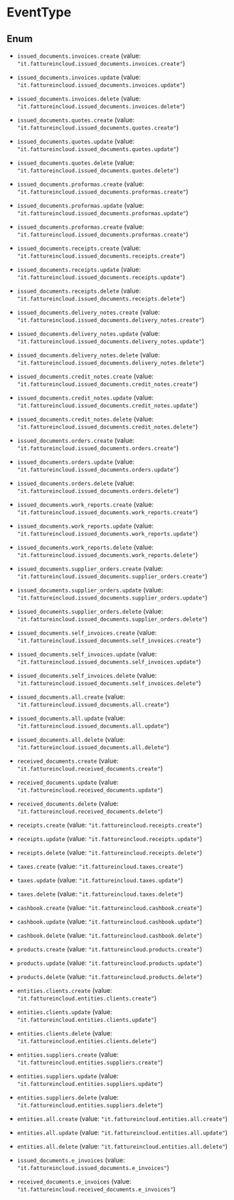 # EventType

## Enum


* `issued_documents.invoices.create` (value: `"it.fattureincloud.issued_documents.invoices.create"`)

* `issued_documents.invoices.update` (value: `"it.fattureincloud.issued_documents.invoices.update"`)

* `issued_documents.invoices.delete` (value: `"it.fattureincloud.issued_documents.invoices.delete"`)

* `issued_documents.quotes.create` (value: `"it.fattureincloud.issued_documents.quotes.create"`)

* `issued_documents.quotes.update` (value: `"it.fattureincloud.issued_documents.quotes.update"`)

* `issued_documents.quotes.delete` (value: `"it.fattureincloud.issued_documents.quotes.delete"`)

* `issued_documents.proformas.create` (value: `"it.fattureincloud.issued_documents.proformas.create"`)

* `issued_documents.proformas.update` (value: `"it.fattureincloud.issued_documents.proformas.update"`)

* `issued_documents.proformas.create` (value: `"it.fattureincloud.issued_documents.proformas.create"`)

* `issued_documents.receipts.create` (value: `"it.fattureincloud.issued_documents.receipts.create"`)

* `issued_documents.receipts.update` (value: `"it.fattureincloud.issued_documents.receipts.update"`)

* `issued_documents.receipts.delete` (value: `"it.fattureincloud.issued_documents.receipts.delete"`)

* `issued_documents.delivery_notes.create` (value: `"it.fattureincloud.issued_documents.delivery_notes.create"`)

* `issued_documents.delivery_notes.update` (value: `"it.fattureincloud.issued_documents.delivery_notes.update"`)

* `issued_documents.delivery_notes.delete` (value: `"it.fattureincloud.issued_documents.delivery_notes.delete"`)

* `issued_documents.credit_notes.create` (value: `"it.fattureincloud.issued_documents.credit_notes.create"`)

* `issued_documents.credit_notes.update` (value: `"it.fattureincloud.issued_documents.credit_notes.update"`)

* `issued_documents.credit_notes.delete` (value: `"it.fattureincloud.issued_documents.credit_notes.delete"`)

* `issued_documents.orders.create` (value: `"it.fattureincloud.issued_documents.orders.create"`)

* `issued_documents.orders.update` (value: `"it.fattureincloud.issued_documents.orders.update"`)

* `issued_documents.orders.delete` (value: `"it.fattureincloud.issued_documents.orders.delete"`)

* `issued_documents.work_reports.create` (value: `"it.fattureincloud.issued_documents.work_reports.create"`)

* `issued_documents.work_reports.update` (value: `"it.fattureincloud.issued_documents.work_reports.update"`)

* `issued_documents.work_reports.delete` (value: `"it.fattureincloud.issued_documents.work_reports.delete"`)

* `issued_documents.supplier_orders.create` (value: `"it.fattureincloud.issued_documents.supplier_orders.create"`)

* `issued_documents.supplier_orders.update` (value: `"it.fattureincloud.issued_documents.supplier_orders.update"`)

* `issued_documents.supplier_orders.delete` (value: `"it.fattureincloud.issued_documents.supplier_orders.delete"`)

* `issued_documents.self_invoices.create` (value: `"it.fattureincloud.issued_documents.self_invoices.create"`)

* `issued_documents.self_invoices.update` (value: `"it.fattureincloud.issued_documents.self_invoices.update"`)

* `issued_documents.self_invoices.delete` (value: `"it.fattureincloud.issued_documents.self_invoices.delete"`)

* `issued_documents.all.create` (value: `"it.fattureincloud.issued_documents.all.create"`)

* `issued_documents.all.update` (value: `"it.fattureincloud.issued_documents.all.update"`)

* `issued_documents.all.delete` (value: `"it.fattureincloud.issued_documents.all.delete"`)

* `received_documents.create` (value: `"it.fattureincloud.received_documents.create"`)

* `received_documents.update` (value: `"it.fattureincloud.received_documents.update"`)

* `received_documents.delete` (value: `"it.fattureincloud.received_documents.delete"`)

* `receipts.create` (value: `"it.fattureincloud.receipts.create"`)

* `receipts.update` (value: `"it.fattureincloud.receipts.update"`)

* `receipts.delete` (value: `"it.fattureincloud.receipts.delete"`)

* `taxes.create` (value: `"it.fattureincloud.taxes.create"`)

* `taxes.update` (value: `"it.fattureincloud.taxes.update"`)

* `taxes.delete` (value: `"it.fattureincloud.taxes.delete"`)

* `cashbook.create` (value: `"it.fattureincloud.cashbook.create"`)

* `cashbook.update` (value: `"it.fattureincloud.cashbook.update"`)

* `cashbook.delete` (value: `"it.fattureincloud.cashbook.delete"`)

* `products.create` (value: `"it.fattureincloud.products.create"`)

* `products.update` (value: `"it.fattureincloud.products.update"`)

* `products.delete` (value: `"it.fattureincloud.products.delete"`)

* `entities.clients.create` (value: `"it.fattureincloud.entities.clients.create"`)

* `entities.clients.update` (value: `"it.fattureincloud.entities.clients.update"`)

* `entities.clients.delete` (value: `"it.fattureincloud.entities.clients.delete"`)

* `entities.suppliers.create` (value: `"it.fattureincloud.entities.suppliers.create"`)

* `entities.suppliers.update` (value: `"it.fattureincloud.entities.suppliers.update"`)

* `entities.suppliers.delete` (value: `"it.fattureincloud.entities.suppliers.delete"`)

* `entities.all.create` (value: `"it.fattureincloud.entities.all.create"`)

* `entities.all.update` (value: `"it.fattureincloud.entities.all.update"`)

* `entities.all.delete` (value: `"it.fattureincloud.entities.all.delete"`)

* `issued_documents.e_invoices` (value: `"it.fattureincloud.issued_documents.e_invoices"`)

* `received_documents.e_invoices` (value: `"it.fattureincloud.received_documents.e_invoices"`)


